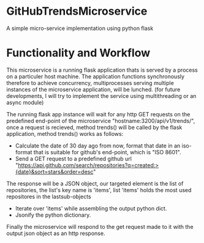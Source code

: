 # GitHubTrendsMicroservice
A simple micro-service implementation using python flask


# Functionality and Workflow

This microservice is a running flask application thats is served by a process on a particuler host machine. The application functions synchronously therefore to achieve concurrency, multiprocesses serving multiple instances of the microservice application, will be lunched. (for future developments, I will try to implement the service using multithreading or an async module)

The running flask app instance will wait for any http GET requests on the predefined end-point of the microservice "hostname:3200/api/v1/trends/", once a request is recieved, method trends() will be called by the flask application, method trends() works as follows:
  
  - Calculate the date of 30 day ago from now, format that date in an iso-format that is suitable for github's end-point, which is "ISO 8601".
  - Send a GET request to a predefined github url "https://api.github.com/search/repositories?q=created:>{date}&sort=stars&order=desc"
 
The response will be a JSON object, our targeted element is the list of repositories, the list's key name is 'items', list 'items' holds the most used repositores in the lastsub-objects
  - Iterate over 'items' while assembling the output python dict.
  - Jsonify the python dictionary.

Finally the microservice will respond to the get request made to it with the output json object as an http response. 
